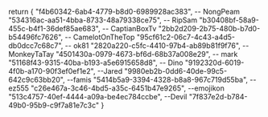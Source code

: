 return {
    "f4b60342-6ab4-4779-b8d0-6989928ac383", -- NongPeam
    "534316ac-aa51-4bba-8733-48a79338ce75", -- RipSam
    "b30408bf-58a9-455c-b4f1-36def85ae683", -- CaptianBoxTv
    "2bb2d209-2b75-480b-b7d0-b54496fc7626", -- CamelotOnTheTop
    "95cf61c2-06c7-4c43-a4d5-db0dcc7c68c7", -- ok81
    "2820a220-c5fc-4410-97b4-ab89b81f9f76", -- MonkeyTaTay
    "4501430a-0979-4673-bf6d-68b37a008e29", -- mark
    "51168f43-9315-40ba-b193-a5e6915658d8",  -- Dino
    "9192320d-6019-4f0b-a170-90f3ef0ef1e2", --Jared
    "9980eb2b-0dd6-40de-99c5-642c9c63bb20", --famis
    "5414b5a9-3394-4328-b8a8-967c719d55ba", -- ez555
    "c26e467a-3c46-4bd5-a35c-6451b47e9265", --emojikon
    "513c4757-40ef-4444-a09a-be4ec784ccbe", --Devil
    "7f837e2d-b784-49b0-95b9-c9f7a81e7c3c"
}
